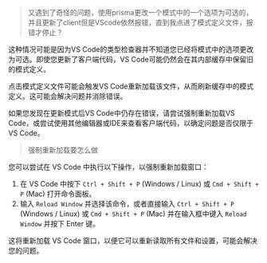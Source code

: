 > 又遇到了奇怪的问题，使用prisma更改一个模式中的一个选项为可选的，并且更新了client但是VScode依然报错，直到我点进了模式定义文件，报错才停止？

这种情况可能是因为VS Code的类型检查器并不知道您已经将模式中的选项更改为可选。即使您更新了客户端代码，VS Code可能仍然会在其内部缓存中保留旧的模式定义。

点击模式定义文件可能会触发VS Code重新加载该文件，从而刷新缓存中的模式定义。这可能会解决问题并消除错误。

如果您发现在更新模式后VS Code中仍存在错误，请尝试强制重新加载VS Code，或尝试使用其他编辑器或IDE来查看客户端代码，以确定问题是否仅限于VS Code。

> 强制重新加载要怎么做

您可以尝试在 VS Code 中执行以下操作，以强制重新加载窗口：

1.  在 VS Code 中按下 `Ctrl + Shift + P` (Windows / Linux) 或 `Cmd + Shift + P` (Mac) 打开命令面板。
2.  输入 `Reload Window` 并选择该命令，或者直接输入 `Ctrl + Shift + P` (Windows / Linux) 或 `Cmd + Shift + P` (Mac) 并在输入框中键入 `Reload Window` 并按下 Enter 键。

这将重新加载 VS Code 窗口，以便它可以重新读取所有文件和设置，可能会解决您的问题。